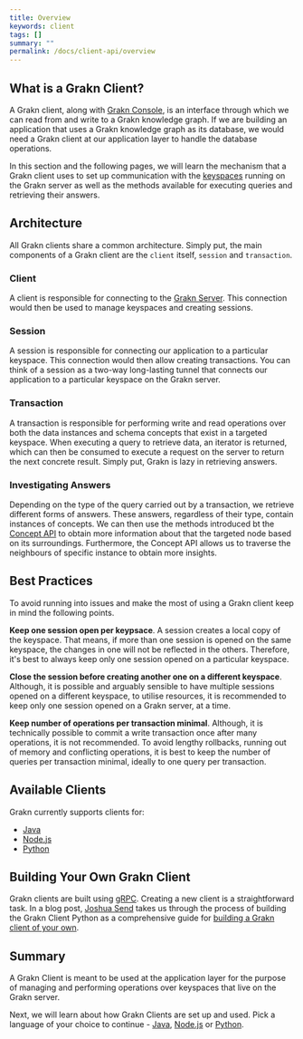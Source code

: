 ```yaml
---
title: Overview
keywords: client
tags: []
summary: ""
permalink: /docs/client-api/overview
---
```


## What is a Grakn Client?
A Grakn client, along with [Grakn Console](...), is an interface through which we can read from and write to a Grakn knowledge graph. If we are building an application that uses a Grakn knowledge graph as its database, we would need a Grakn client at our application layer to handle the database operations.

In this section and the following pages, we will learn the mechanism that a Grakn client uses to set up communication with the [keyspaces](...) running on the Grakn server as well as the methods available for executing queries and retrieving their answers.

## Architecture
All Grakn clients share a common architecture. Simply put, the main components of a Grakn client are the `client` itself, `session` and `transaction`.

### Client
A client is responsible for connecting to the [Grakn Server](...). This connection would then be used to manage keyspaces and creating sessions.

### Session
A session is responsible for connecting our application to a particular keyspace. This connection would then allow creating transactions. You can think of a session as a two-way long-lasting tunnel that connects our application to a particular keyspace on the Grakn server.

### Transaction
A transaction is responsible for performing write and read operations over both the data instances and schema concepts that exist in a targeted keyspace. When executing a query to retrieve data, an iterator is returned, which can then be consumed to execute a request on the server to return the next concrete result. Simply put, Grakn is lazy in retrieving answers.

### Investigating Answers
Depending on the type of the query carried out by a transaction, we retrieve different forms of answers. These answers, regardless of their type, contain instances of concepts. We can then use the methods introduced bt the [Concept API](...) to obtain more information about that the targeted node based on its surroundings. Furthermore, the Concept API allows us to traverse the neighbours of specific instance to obtain more insights.

## Best Practices
To avoid running into issues and make the most of using a Grakn client keep in mind the following points.

**Keep one session open per keypsace**. A session creates a local copy of the keyspace. That means, if more than one session is opened on the same keyspace, the changes in one will not be reflected in the others. Therefore, it's best to always keep only one session opened on a particular keyspace.

**Close the session before creating another one on a different keyspace**. Although, it is possible and arguably sensible to have multiple sessions opened on a different keyspace, to utilise resources, it is recommended to keep only one session opened on a Grakn server, at a time.

**Keep number of operations per transaction minimal**. Although, it is technically possible to commit a write transaction once after many operations, it is not recommended. To avoid lengthy rollbacks, running out of memory and conflicting operations, it is best to keep the number of queries per transaction minimal, ideally to one query per transaction.

## Available Clients
Grakn currently supports clients for:
- [Java](/docs/client-api/java)
- [Node.js](/docs/client-api/nodejs)
- [Python](/docs/client-api/python)

## Building Your Own Grakn Client
Grakn clients are built using [gRPC](https://grpc.io/). Creating a new client is a straightforward task. In a blog post, [Joshua Send](https://blog.grakn.ai/@joshuasend) takes us through the process of building the Grakn Client Python as a comprehensive guide for [building a Grakn client of your own](https://blog.grakn.ai/grakn-python-driver-how-to-roll-your-own-b010bbd73023).

## Summary
A Grakn Client is meant to be used at the application layer for the purpose of managing and performing operations over keyspaces that live on the Grakn server.

Next, we will learn about how Grakn Clients are set up and used. Pick a language of your choice to continue - [Java](/docs/client-api/java), [Node.js](/docs/client-api/nodejs) or [Python](/docs/client-api/python).